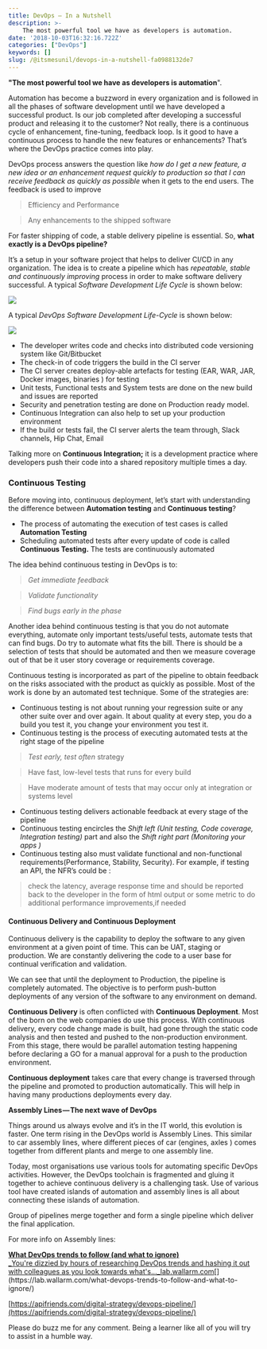 ```yaml
---
title: DevOps — In a Nutshell
description: >-
    The most powerful tool we have as developers is automation.
date: '2018-10-03T16:32:16.722Z'
categories: ["DevOps"]
keywords: []
slug: /@itsmesunil/devops-in-a-nutshell-fa0988132de7
---
```


**"The most powerful tool we have as developers is automation**".

Automation has become a buzzword in every organization and is followed in all the phases of software development until we have developed a successful product. Is our job completed after developing a successful product and releasing it to the customer? Not really, there is a continuous cycle of enhancement, fine-tuning, feedback loop. Is it good to have a continuous process to handle the new features or enhancements? That’s where the DevOps practice comes into play.

DevOps process answers the question like _how do I get a new feature, a new idea or an enhancement request quickly to production so that I can receive feedback as quickly as possible_ when it gets to the end users. The feedback is used to improve

> Efficiency and Performance

> Any enhancements to the shipped software

For faster shipping of code, a stable delivery pipeline is essential. So, **what exactly is a DevOps pipeline?**

It’s a setup in your software project that helps to deliver CI/CD in any organization. The idea is to create a pipeline which has _repeatable, stable and continuously improving_ process in order to make software delivery successful. A typical _Software Development Life Cycle_ is shown below:

![](/img/1__kC3dETA__QndHjFGTOMibyw.png)

A typical _DevOps Software Development Life-Cycle_ is shown below:

![](/img/1__jevTzpCIc__HPL__Y__KgbnWQ.png)

*   The developer writes code and checks into distributed code versioning system like Git/Bitbucket
*   The check-in of code triggers the build in the CI server
*   The CI server creates deploy-able artefacts for testing (EAR, WAR, JAR, Docker images, binaries ) for testing
*   Unit tests, Functional tests and System tests are done on the new build and issues are reported
*   Security and penetration testing are done on Production ready model.
*   Continuous Integration can also help to set up your production environment
*   If the build or tests fail, the CI server alerts the team through, Slack channels, Hip Chat, Email

Talking more on **Continuous Integration;** it is a development practice where developers push their code into a shared repository multiple times a day.

### Continuous Testing

Before moving into, continuous deployment, let’s start with understanding the difference between **Automation testing** and **Continuous testing**?

*   The process of automating the execution of test cases is called **Automation Testing**
*   Scheduling automated tests after every update of code is called **Continuous Testing.** The tests are continuously automated

The idea behind continuous testing in DevOps is to:

> _Get immediate feedback_

> _Validate functionality_

> _Find bugs early in the phase_

Another idea behind continuous testing is that you do not automate everything, automate only important tests/useful tests, automate tests that can find bugs. Do try to automate what fits the bill. There is should be a selection of tests that should be automated and then we measure coverage out of that be it user story coverage or requirements coverage.

Continuous testing is incorporated as part of the pipeline to obtain feedback on the risks associated with the product as quickly as possible. Most of the work is done by an automated test technique. Some of the strategies are:

*   Continuous testing is not about running your regression suite or any other suite over and over again. It about quality at every step, you do a build you test it, you change your environment you test it.
*   Continuous testing is the process of executing automated tests at the right stage of the pipeline

> _Test early, test often_ strategy

> Have fast, low-level tests that runs for every build

> Have moderate amount of tests that may occur only at integration or systems level

*   Continuous testing delivers actionable feedback at every stage of the pipeline
*   Continuous testing encircles the _Shift left (Unit testing, Code coverage, Integration testing)_ part and also the _Shift right part (Monitoring your apps )_
*   Continuous testing also must validate functional and non-functional requirements(Performance, Stability, Security). For example, if testing an API, the NFR’s could be :

> check the latency, average response time and should be reported back to the developer in the form of html output or some metric to do additional performance improvements,if needed

#### Continuous Delivery and Continuous Deployment

Continuous delivery is the capability to deploy the software to any given environment at a given point of time. This can be UAT, staging or production. We are constantly delivering the code to a user base for continual verification and validation.

We can see that until the deployment to Production, the pipeline is completely automated. The objective is to perform push-button deployments of any version of the software to any environment on demand.

**Continuous Delivery** is often conflicted with **Continuous Deployment**. Most of the born on the web companies do use this process. With continuous delivery, every code change made is built, had gone through the static code analysis and then tested and pushed to the non-production environment. From this stage, there would be parallel automation testing happening before declaring a GO for a manual approval for a push to the production environment.

**Continuous deployment** takes care that every change is traversed through the pipeline and promoted to production automatically. This will help in having many productions deployments every day.

**Assembly Lines — The next wave of DevOps**

Things around us always evolve and it’s in the IT world, this evolution is faster. One term rising in the DevOps world is Assembly Lines. This similar to car assembly lines, where different pieces of car (engines, axles ) comes together from different plants and merge to one assembly line.

Today, most organisations use various tools for automating specific DevOps activities. However, the DevOps toolchain is fragmented and gluing it together to achieve continuous delivery is a challenging task. Use of various tool have created islands of automation and assembly lines is all about connecting these islands of automation.

Group of pipelines merge together and form a single pipeline which deliver the final application.

For more info on Assembly lines:

[**What DevOps trends to follow (and what to ignore)**  
_You're dizzied by hours of researching DevOps trends and hashing it out with colleagues as you look towards what's…_lab.wallarm.com](https://lab.wallarm.com/what-devops-trends-to-follow-and-what-to-ignore/ "https://lab.wallarm.com/what-devops-trends-to-follow-and-what-to-ignore/")[](https://lab.wallarm.com/what-devops-trends-to-follow-and-what-to-ignore/)

[https://apifriends.com/digital-strategy/devops-pipeline/](https://apifriends.com/digital-strategy/devops-pipeline/)

Please do buzz me for any comment. Being a learner like all of you will try to assist in a humble way.